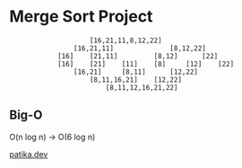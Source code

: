 # Merge Sort Project

                        [16,21,11,8,12,22]
                    [16,21,11]              [8,12,22]
                [16]    [21,11]         [8,12]      [22]
                [16]    [21]    [11]    [8]     [12]    [22]
                    [16,21]     [8,11]      [12,22]
                        [8,11,16,21]    [12,22]
                            [8,11,12,16,21,22]
                            
## Big-O

O(n log n) -> O(6 log n)

[patika.dev](https://patika.dev)
